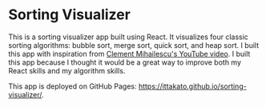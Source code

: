# Sorting Visualizer

This is a sorting visualizer app built using React. It visualizes four classic sorting algorithms: bubble sort, merge sort, quick sort, and heap sort. I built this app with inspiration from [Clement Mihailescu's YouTube video](https://www.youtube.com/watch?v=pFXYym4Wbkc). I built this app because I thought it would be a great way to improve both my React skills and my algorithm skills.

This app is deployed on GitHub Pages: https://ittakato.github.io/sorting-visualizer/.
